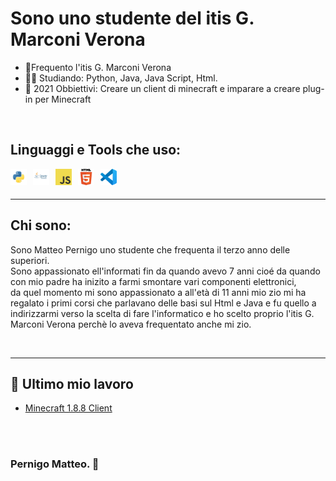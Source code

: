 # Sono uno studente del itis G. Marconi Verona
- 🏫Frequento l'itis G. Marconi Verona
- 👨‍🎓 Studiando: Python, Java, Java Script, Html.
-  🥅 2021 Obbiettivi: Creare un client di minecraft e imparare a creare plug-in per Minecraft

<br />

## Linguaggi e Tools che uso:

<img align="left" alt="Python" width="26px" src="https://raw.githubusercontent.com/github/explore/80688e429a7d4ef2fca1e82350fe8e3517d3494d/topics/python/python.png" />
<img align="left" alt="Java" width="26px" hspace="10px" src="https://raw.githubusercontent.com/github/explore/80688e429a7d4ef2fca1e82350fe8e3517d3494d/topics/java/java.png" />
<img align="left" alt="Java" width="26px" src="https://raw.githubusercontent.com/github/explore/80688e429a7d4ef2fca1e82350fe8e3517d3494d/topics/javascript/javascript.png" />
<img align="left" alt="Java" width="26px" hspace="10x" src="https://raw.githubusercontent.com/github/explore/80688e429a7d4ef2fca1e82350fe8e3517d3494d/topics/html/html.png" />
<img align="left" alt="Java" width="26px" src="https://raw.githubusercontent.com/github/explore/bbd48b997e8d0bef63f676eca4da5e1f76487b56/topics/visual-studio-code/visual-studio-code.png" />

<br />
<br />

---

## Chi sono:
Sono Matteo Pernigo uno studente che frequenta il terzo anno delle superiori.
<br />
Sono appassionato ell'informati fin da quando avevo 7 anni cioé da quando con mio padre ha inizito a farmi smontare vari componenti elettronici,
<br />
da quel momento mi sono appassionato a all'età di 11 anni mio zio mi ha regalato i primi corsi che parlavano delle basi sul Html e Java e fu quello a indirizzarmi verso la scelta di fare l'informatico e ho scelto proprio l'itis G. Marconi Verona perchè lo aveva frequentato anche mi zio.

<br />

---

## 📕 Ultimo mio lavoro
<!-- BLOG-POST-LIST:START -->
- [Minecraft 1.8.8 Client](https://github.com/matt32005/ur_good-Client)
<!-- BLOG-POST-LIST:END-->

<br />
<br />

### Pernigo Matteo. 👋
